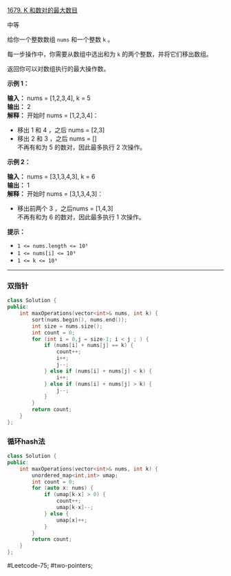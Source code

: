 [1679. K 和数对的最大数目](https://leetcode.cn/problems/max-number-of-k-sum-pairs/)

中等

给你一个整数数组 `nums` 和一个整数 `k` 。

每一步操作中，你需要从数组中选出和为 `k` 的两个整数，并将它们移出数组。

返回你可以对数组执行的最大操作数。

**示例 1：**

**输入：** nums = [1,2,3,4], k = 5  
**输出：** 2  
**解释：** 开始时 nums = [1,2,3,4]：  
- 移出 1 和 4 ，之后 nums = [2,3]  
- 移出 2 和 3 ，之后 nums = []  
不再有和为 5 的数对，因此最多执行 2 次操作。  

**示例 2：**

**输入：** nums = [3,1,3,4,3], k = 6  
**输出：** 1  
**解释：** 开始时 nums = [3,1,3,4,3]：  
- 移出前两个 3 ，之后nums = [1,4,3]  
不再有和为 6 的数对，因此最多执行 1 次操作。  

**提示：**

- `1 <= nums.length <= 10⁵`
- `1 <= nums[i] <= 10⁹`
- `1 <= k <= 10⁹`
---- ----
### 双指针
```cpp
class Solution {
public:
    int maxOperations(vector<int>& nums, int k) {
        sort(nums.begin(), nums.end());
        int size = nums.size();
        int count = 0;
        for (int i = 0,j = size-1; i < j ; ) {
            if (nums[i] + nums[j] == k) {
                count++;
                i++;
                j--;
            } else if (nums[i] + nums[j] < k) {
                i++;
            } else if (nums[i] + nums[j] > k) {
                j--;
            }
        }
        return count;
    }
};
```

### 循环hash法
```cpp
class Solution {
public:
    int maxOperations(vector<int>& nums, int k) {
        unordered_map<int,int> umap;
        int count = 0;
        for (auto x: nums) {
            if (umap[k-x] > 0) {
                count++;
                umap[k-x]--;
            } else {
                umap[x]++;
            }
        }
        return count;
    }
};
```
#Leetcode-75; #two-pointers;